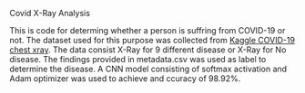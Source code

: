 Covid X-Ray Analysis

This is code for determing whether a person is suffring from COVID-19 or not. The dataset used for this purpose was collected from [Kaggle COVID-19 chest xray](https://www.kaggle.com/bachrr/covid-chest-xray). The data consist X-Ray for 9 different disease or X-Ray for No disease. The findings provided in metadata.csv was used as label to determine the disease. A CNN model consisting of softmax activation and Adam optimizer was used to achieve and ccuracy of 98.92%.
